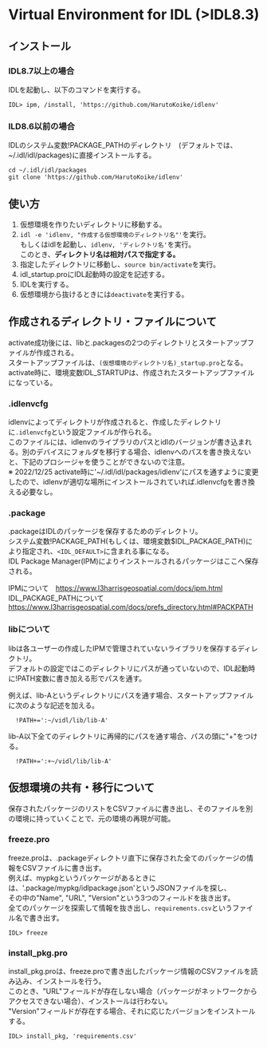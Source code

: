 # Virtual Environment for IDL (>IDL8.3)

## インストール
### IDL8.7以上の場合
IDLを起動し、以下のコマンドを実行する。<br>
```
IDL> ipm, /install, 'https://github.com/HarutoKoike/idlenv'
```
### ILD8.6以前の場合
IDLのシステム変数!PACKAGE_PATHのディレクトリ　(デフォルトでは、~/.idl/idl/packages)に直接インストールする。<br>
```
cd ~/.idl/idl/packages
git clone 'https://github.com/HarutoKoike/idlenv'
```

## 使い方
1. 仮想環境を作りたいディレクトリに移動する。
2. `idl -e 'idlenv, "作成する仮想環境のディレクトリ名"'`を実行。<br>
    もしくはidlを起動し、`idlenv, 'ディレクトリ名'`を実行。 <br>
    このとき、**ディレクトリ名は相対パスで指定する。**
3. 指定したディレクトリに移動し、`source bin/activate`を実行。
4. idl_startup.proにIDL起動時の設定を記述する。
5. IDLを実行する。
6. 仮想環境から抜けるときには`deactivate`を実行する。


## 作成されるディレクトリ・ファイルについて
activate成功後には、libと.packagesの2つのディレクトリとスタートアップファイルが作成される。 <br>
スタートアップファイルは、`(仮想環境のディレクトリ名)_startup.pro`となる。　<br>
activate時に、環境変数IDL_STARTUPは、作成されたスタートアップファイルになっている。

### .idlenvcfg
idlenvによってディレクトリが作成されると、作成したディレクトリに`.idlenvcfg`という設定ファイルが作られる。<br>
このファイルには、idlenvのライブラリのパスとidlのバージョンが書き込まれる。別のデバイスにフォルダを移行する場合、idlenvへのパスを書き換えないと、下記のプロシージャを使うことができないので注意。<br>
※ 2022/12/25 activate時に'~/.idl/idl/packages/idlenv'にパスを通すように変更したので、idlenvが適切な場所にインストールされていれば.idlenvcfgを書き換える必要なし。

### .package
.packageはIDLのパッケージを保存するためのディレクトリ。<br>
システム変数!PACKAGE_PATH(もしくは、環境変数$IDL_PACKAGE_PATH)により指定され、`<IDL_DEFAULT>`に含まれる事になる。<br>
IDL Package Manager(IPM)によりインストールされるパッケージはここへ保存される。<br>

IPMについて　https://www.l3harrisgeospatial.com/docs/ipm.html <br>
IDL_PACKAGE_PATHについて https://www.l3harrisgeospatial.com/docs/prefs_directory.html#PACKPATH 




### libについて
libは各ユーザーの作成したIPMで管理されていないライブラリを保存するディレクトリ。<br>
デフォルトの設定ではこのディレクトリにパスが通っていないので、IDL起動時に!PATH変数に書き加える形でパスを通す。

例えば、lib-Aというディレクトリにパスを通す場合、スタートアップファイルに次のような記述を加える。 
```{idl}
  !PATH+=':~/vidl/lib/lib-A'
```
lib-A以下全てのディレクトリに再帰的にパスを通す場合、パスの頭に"+"をつける。
```{idl}
  !PATH+=':+~/vidl/lib/lib-A'
```



## 仮想環境の共有・移行について
保存されたパッケージのリストをCSVファイルに書き出し、そのファイルを別の環境に持っていくことで、元の環境の再現が可能。

### freeze.pro
freeze.proは、.packageディレクトリ直下に保存された全てのパッケージの情報をCSVファイルに書き出す。 <br>
例えば、mypkgというパッケージがあるときには、'.package/mypkg/idlpackage.json'というJSONファイルを探し、 <br>
その中の"Name", "URL", "Version"という3つのフィールドを抜き出す。<br>
全てのパッケージを探索して情報を抜き出し、`requirements.csv`というファイル名で書き出す。<br>
```
IDL> freeze
```

### install_pkg.pro
install_pkg.proは、freeze.proで書き出したパッケージ情報のCSVファイルを読み込み、インストールを行う。<br>
このとき、"URL"フィールドが存在しない場合（パッケージがネットワークからアクセスできない場合）、インストールは行わない。<br>
"Version"フィールドが存在する場合、それに応じたバージョンをインストールする。<br>
```
IDL> install_pkg, 'requirements.csv'
```
